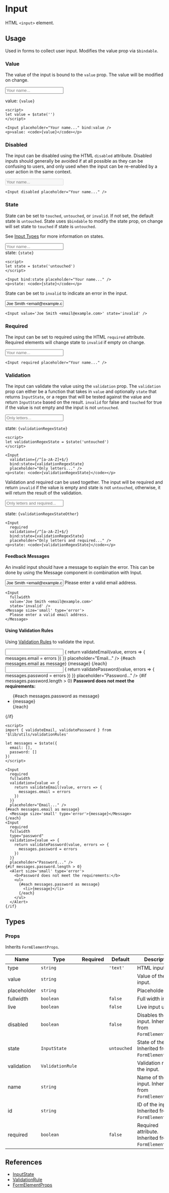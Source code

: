 <script>
import DocsExample from '$lib/components/utils/DocsExample.svelte'
import Input from '$lib/components/Input.svelte'
import Message from '$lib/components/Message.svelte'
import Alert from '$lib/components/Alert.svelte'

import { validateEmail, validatePassword } from '$lib/utils/validationRules'

let value = $state('')
let liveValue = $state('')
let definedValue = $state('Predefined value')
let state = $state('untouched')
let validationRegexState = $state('untouched')
let validationFunctionState = $state('untouched')
let validationRegexStateOther = $state('untouched')

let fValue = $state('')
let fState = $state('untouched')

let cValue = $state({
  email: '',
  password: ''
})
let cState = $state({
  email: 'untouched',
  password: 'untouched'
})
let messages = $state({
  email: [],
  password: []
})
</script>

# Input

HTML `<input>` element.

## Usage

Used in forms to collect user input. Modifies the value prop via `$bindable`.

### Value

The value of the input is bound to the `value` prop. The value will be modified on change.

<DocsExample>
  <Input placeholder="Your name..." bind:value />
</DocsExample>
<DocsExample>
  <p>value: <code>{value}</code></p>
</DocsExample>

```svelte
<script>
let value = $state('')
</script>

<Input placeholder="Your name..." bind:value />
<p>value: <code>{value}</code></p>
```

### Disabled

The input can be disabled using the HTML `disabled` attribute. Disabled inputs should generally be avoided if at all possible as they can be confusing to users, and only used when the input can be re-enabled by a user action in the same context.

<DocsExample>
  <Input disabled placeholder="Your name..." />
</DocsExample>

```svelte
<Input disabled placeholder="Your name..." />
```

### State

State can be set to `touched`, `untouched`, or `invalid`. If not set, the default state is `untouched`. State uses `$bindable` to modify the state prop, on change will set state to `touched` if state is `untouched`.

See [Input Types](/docs/types/Input) for more information on states.

<DocsExample>
  <Input bind:state placeholder="Your name..." />
</DocsExample>
<DocsExample>
  <p style="margin: 0;">state: <code>{state}</code></p>
</DocsExample>

```svelte
<script>
let state = $state('untouched')
</script>

<Input bind:state placeholder="Your name..." />
<p>state: <code>{state}</code></p>
```

State can be set to `invalid` to indicate an error in the input.

<DocsExample>
  <Input value='Joe Smith <email@example.com>' state='invalid' />
</DocsExample>

```svelte
<Input value='Joe Smith <email@example.com>' state='invalid' />
```

### Required

The input can be set to required using the HTML `required` attribute. Required elements will change state to `invalid` if empty on change.

<DocsExample>
  <Input required placeholder="Your name..." />
</DocsExample>

```svelte
<Input required placeholder="Your name..." />
```

### Validation

The input can validate the value using the `validation` prop. The `validation` prop can either be a function that takes in `value` and optionally `state` that returns `InputState`, or a regex that will be tested against the value and return `InputState` based on the result. `invalid` for false and `touched` for true if the value is not empty and the input is not `untouched`.

<DocsExample>
  <Input
    validation={/^[a-zA-Z]+$/}
    bind:state={validationRegexState}
    placeholder="Only letters..." />
</DocsExample>
<DocsExample>
  <p>state: <code>{validationRegexState}</code></p>
</DocsExample>

```svelte
<script>
let validationRegexState = $state('untouched')
</script>

<Input
  validation={/^[a-zA-Z]+$/}
  bind:state={validationRegexState}
  placeholder="Only letters..." />
<p>state: <code>{validationRegexState}</code></p>
```

Validation and required can be used together. The input will be required and return `invalid` if the value is empty and state is not `untouched`, otherwise, it will return the result of the validation.

<DocsExample>
  <Input
    required
    validation={/^[a-zA-Z]+$/}
    bind:state={validationRegexStateOther}
    placeholder="Only letters and required..." />
</DocsExample>
<DocsExample>
  <p>state: <code>{validationRegexStateOther}</code></p>
</DocsExample>

```svelte
<Input
  required
  validation={/^[a-zA-Z]+$/}
  bind:state={validationRegexState}
  placeholder="Only letters and required..." />
<p>state: <code>{validationRegexState}</code></p>
```

#### Feedback Messages

An invalid input should have a message to explain the error. This can be done by using the Message component in combination with Input.

<DocsExample left gap="var(--padding-xs)">
  <Input
    fullwidth
    value='Joe Smith <email@example.com>'
    state='invalid' />
  <Message size='small' type='error'>
    Please enter a valid email address.
  </Message>
</DocsExample>

```svelte
<Input
  fullwidth
  value='Joe Smith <email@example.com>'
  state='invalid' />
<Message size='small' type='error'>
  Please enter a valid email address.
</Message>
```

#### Using Validation Rules

Using [Validation Rules](#TODO) to validate the input.

<DocsExample left column>
  <Input
    required
    fullwidth
    validation={value => {
      return validateEmail(value, errors => {
        messages.email = errors
      })
    }}
    placeholder="Email..." />
  {#each messages.email as message}
    <Message size='small' type='error'>{message}</Message>
  {/each}
  <Input
    required
    fullwidth
    type="password"
    validation={value => {
      return validatePassword(value, errors => {
        messages.password = errors
      })
    }}
    placeholder="Password..." />
  {#if messages.password.length > 0}
    <Alert size='small' type='error'>
      <b>Password does not meet the requirements:</b>
      <ul>
        {#each messages.password as message}
          <li>{message}</li>
        {/each}
      </ul>
    </Alert>
  {/if}
</DocsExample>

```svelte
<script>
import { validateEmail, validatePassword } from '$lib/utils/validationRules'

let messages = $state({
  email: [],
  password: []
})
</script>

<Input
  required
  fullwidth
  validation={value => {
    return validateEmail(value, errors => {
      messages.email = errors
    })
  }}
  placeholder="Email..." />
{#each messages.email as message}
  <Message size='small' type='error'>{message}</Message>
{/each}
<Input
  required
  fullwidth
  type="password"
  validation={value => {
    return validatePassword(value, errors => {
      messages.password = errors
    })
  }}
  placeholder="Password..." />
{#if messages.password.length > 0}
  <Alert size='small' type='error'>
    <b>Password does not meet the requirements:</b>
    <ul>
      {#each messages.password as message}
        <li>{message}</li>
      {/each}
    </ul>
  </Alert>
{/if}
```

## Types

### Props

Inherits `FormElementProps`.

| Name        | Type             | Required | Default     | Description                                            |
| ----------- | ---------------- | :------: | ----------- | ------------------------------------------------------ |
| type        | `string`         |          | `'text'`    | HTML input type.                                       |
| value       | `string`         |          |             | Value of the input.                                    |
| placeholder | `string`         |          |             | Placeholder text.                                      |
| fullwidth   | `boolean`        |          | `false`     | Full width input.                                      |
| live        | `boolean`        |          | `false`     | Live input update.                                     |
| disabled    | `boolean`        |          | `false`     | Disables the input. Inherited from `FormElementProps`. |
| state       | `InputState`     |          | `untouched` | State of the input. Inherited from `FormElementProps`. |
| validation  | `ValidationRule` |          |             | Validation rule for the input.                         |
| name        | `string`         |          |             | Name of the input. Inherited from `FormElementProps`.  |
| id          | `string`         |          |             | ID of the input. Inherited from `FormElementProps`.    |
| required    | `boolean`        |          | `false`     | Required attribute. Inherited from `FormElementProps`. |

## References

- [InputState](/docs/types/input#inputstate)
- [ValidationRule](/docs/types/input#validationrule)
- [FormElementProps](/docs/types/input#formelementprops)

